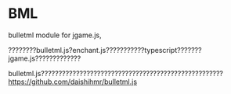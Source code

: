 BML
===

bulletml module for jgame.js,

????????bulletml.js?enchant.js???????????typescript???????jgame.js?????????????

bulletml.js????????????????????????????????????????????????????https://github.com/daishihmr/bulletml.js